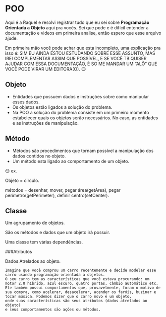 # POO

Aqui é a Raquel e resolvi registrar tudo que eu sei sobre **Programação Orientada a Objeto** aqui pra vocês. Sei que pode e é difícil entender a documentação e videos em primeira analise, então espero que esse arquivo ajude.

Em primeira mão você pode achar que esta incompleto, uma explicação pra isso é: SIM EU AINDA ESTOU ESTUDANDO SOBRE ESSE ASSUNTO, MAS IREI COMPLEMENTAR ASSIM QUE POSSÍVEL,  E SE VOCÊ TB QUISER AJUDAR COM ESSA DOCUMENTAÇÃO, É SO ME MANDAR UM “ALÔ” QUE VOCÊ PODE VIRAR UM EDITORA(O). 😉

## Objeto

- Entidades que possuem dados e instruções sobre como manipular esses dados.
- Os objetos estão ligados a solução do problema.
- Na POO a solução do problema consiste em um primeiro momento estabelecer quais os objetos serão necessários. No caso, as entidades e as instruções de manipulação.

## Método

- Métodos são procedimentos que tornam possível a manipulação dos dados contidos no objeto.
- Um método esta ligado ao comportamento de  um objeto.

😏 ex. 

Objeto = circulo.

métodos = desenhar, mover, pegar área(getArea), pegar perímetro(getPerimeter), definir centro(setCenter).

## Classe

Um agrupamento de objetos.

São os métodos e dados que um objeto irá possuir. 

Uma classe tem várias dependências.

###Atributos

Dados Atrelados ao objeto.

```
Imagine que você comprou um carro recentemente e decide modelar esse carro usando programação orientada a objetos.
O seu carro tem as características que você estava procurando: um motor 2.0 híbrido, azul escuro, quatro portas, câmbio automático etc. 
Ele também possui comportamentos que, provavelmente, foram o motivo de sua compra, como acelerar, desacelerar, acender os faróis, buzinar e tocar música. Podemos dizer que o carro novo é um objeto,
onde suas características são seus atributos (dados atrelados ao objeto)
e seus comportamentos são ações ou métodos.
```

